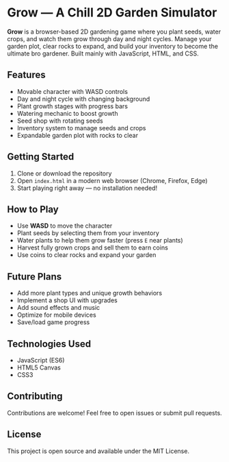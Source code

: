 # Grow — A Chill 2D Garden Simulator

**Grow** is a browser-based 2D gardening game where you plant seeds, water crops, and watch them grow through day and night cycles. Manage your garden plot, clear rocks to expand, and build your inventory to become the ultimate bro gardener. Built mainly with JavaScript, HTML, and CSS.

## Features

- Movable character with WASD controls
- Day and night cycle with changing background
- Plant growth stages with progress bars
- Watering mechanic to boost growth
- Seed shop with rotating seeds
- Inventory system to manage seeds and crops
- Expandable garden plot with rocks to clear

## Getting Started

1. Clone or download the repository
2. Open `index.html` in a modern web browser (Chrome, Firefox, Edge)
3. Start playing right away — no installation needed!

## How to Play

- Use **WASD** to move the character
- Plant seeds by selecting them from your inventory
- Water plants to help them grow faster (press `E` near plants)
- Harvest fully grown crops and sell them to earn coins
- Use coins to clear rocks and expand your garden

## Future Plans

- Add more plant types and unique growth behaviors
- Implement a shop UI with upgrades
- Add sound effects and music
- Optimize for mobile devices
- Save/load game progress

## Technologies Used

- JavaScript (ES6)
- HTML5 Canvas
- CSS3

## Contributing

Contributions are welcome! Feel free to open issues or submit pull requests.

## License

This project is open source and available under the MIT License.
